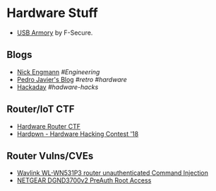 # Hardware Stuff

- [USB Armory](https://github.com/usbarmory/usbarmory) by F-Secure.

## Blogs

- [Nick Engmann](https://nickengmann.com/) *#Engineering*
- [Pedro Javier's Blog](https://pedrojavier.com/) *#retro* *#hardware*
- [Hackaday](https://hackaday.com/) *#hadware-hacks*

## Router/IoT CTF

- [Hardware Router CTF](https://www.pentestpartners.com/security-blog/hardware-router-ctf/)
- [Hardpwn - Hardware Hacking Contest '18](https://hardwear.io/the-hague-2018/ctf.php)

## Router Vulns/CVEs

- [Wavlink WL-WN531P3 router unauthenticated Command Injection](https://stigward.medium.com/wavlink-command-injection-cve-2022-23900-51988f6f15df)
- [NETGEAR DGND3700v2 PreAuth Root Access](https://ssd-disclosure.com/ssd-advisory-netgear-dgnd3700v2-preauth-root-access/)
